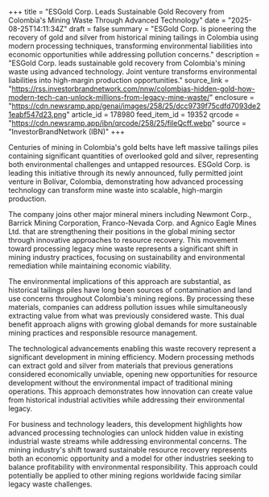 +++
title = "ESGold Corp. Leads Sustainable Gold Recovery from Colombia's Mining Waste Through Advanced Technology"
date = "2025-08-25T14:11:34Z"
draft = false
summary = "ESGold Corp. is pioneering the recovery of gold and silver from historical mining tailings in Colombia using modern processing techniques, transforming environmental liabilities into economic opportunities while addressing pollution concerns."
description = "ESGold Corp. leads sustainable gold recovery from Colombia's mining waste using advanced technology. Joint venture transforms environmental liabilities into high-margin production opportunities."
source_link = "https://rss.investorbrandnetwork.com/nnw/colombias-hidden-gold-how-modern-tech-can-unlock-millions-from-legacy-mine-waste/"
enclosure = "https://cdn.newsramp.app/genai/images/258/25/dcc9739f75cdfd7093de21eabf547d23.png"
article_id = 178980
feed_item_id = 19352
qrcode = "https://cdn.newsramp.app/ibn/qrcode/258/25/fileQcff.webp"
source = "InvestorBrandNetwork (IBN)"
+++

<p>Centuries of mining in Colombia's gold belts have left massive tailings piles containing significant quantities of overlooked gold and silver, representing both environmental challenges and untapped resources. ESGold Corp. is leading this initiative through its newly announced, fully permitted joint venture in Bolívar, Colombia, demonstrating how advanced processing technology can transform mine waste into scalable, high-margin production.</p><p>The company joins other major mineral miners including Newmont Corp., Barrick Mining Corporation, Franco-Nevada Corp. and Agnico Eagle Mines Ltd. that are strengthening their positions in the global mining sector through innovative approaches to resource recovery. This movement toward processing legacy mine waste represents a significant shift in mining industry practices, focusing on sustainability and environmental remediation while maintaining economic viability.</p><p>The environmental implications of this approach are substantial, as historical tailings piles have long been sources of contamination and land use concerns throughout Colombia's mining regions. By processing these materials, companies can address pollution issues while simultaneously extracting value from what was previously considered waste. This dual benefit approach aligns with growing global demands for more sustainable mining practices and responsible resource management.</p><p>The technological advancements enabling this waste recovery represent a significant development in mining efficiency. Modern processing methods can extract gold and silver from materials that previous generations considered economically unviable, opening new opportunities for resource development without the environmental impact of traditional mining operations. This approach demonstrates how innovation can create value from historical industrial activities while addressing their environmental legacy.</p><p>For business and technology leaders, this development highlights how advanced processing technologies can unlock hidden value in existing industrial waste streams while addressing environmental concerns. The mining industry's shift toward sustainable resource recovery represents both an economic opportunity and a model for other industries seeking to balance profitability with environmental responsibility. This approach could potentially be applied to other mining regions worldwide facing similar legacy waste challenges.</p>